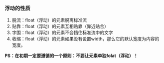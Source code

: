 ```float（浮动）是css里面布局用的最多的属性。

```
### 浮动的性质
1. 脱流：float（浮动）的元素脱离标准流
2. 贴靠：float（浮动）的元素互相贴靠（靠近贴合）
3. 字围：float（浮动）的元素不会挡住标准流中的文字
4. 收缩：float（浮动）的元素如果没有设置width，那么它的默认宽度为内容的宽度。

**PS：在初期一定要遵循的一个原则：不要让元素单独folat（浮动）！**



